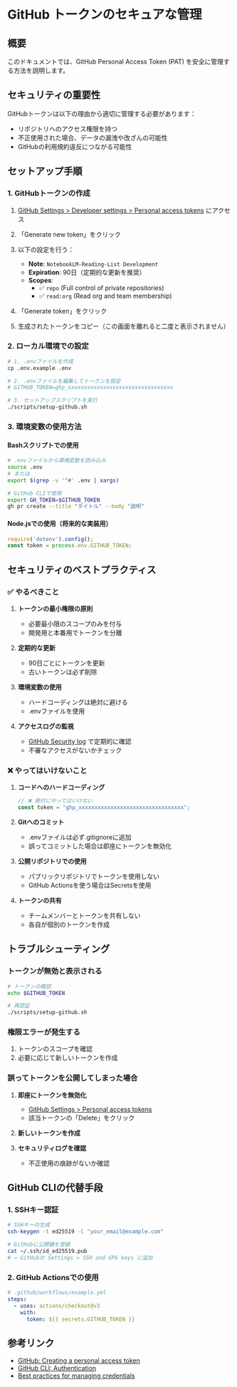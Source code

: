 # GitHub トークンのセキュアな管理

## 概要

このドキュメントでは、GitHub Personal Access Token (PAT) を安全に管理する方法を説明します。

## セキュリティの重要性

GitHubトークンは以下の理由から適切に管理する必要があります：

- リポジトリへのアクセス権限を持つ
- 不正使用された場合、データの漏洩や改ざんの可能性
- GitHubの利用規約違反につながる可能性

## セットアップ手順

### 1. GitHubトークンの作成

1. [GitHub Settings > Developer settings > Personal access tokens](https://github.com/settings/tokens) にアクセス
2. 「Generate new token」をクリック
3. 以下の設定を行う：
   - **Note**: `NotebookLM-Reading-List Development`
   - **Expiration**: 90日（定期的な更新を推奨）
   - **Scopes**: 
     - ✅ `repo` (Full control of private repositories)
     - ✅ `read:org` (Read org and team membership)

4. 「Generate token」をクリック
5. 生成されたトークンをコピー（この画面を離れると二度と表示されません）

### 2. ローカル環境での設定

```bash
# 1. .envファイルを作成
cp .env.example .env

# 2. .envファイルを編集してトークンを設定
# GITHUB_TOKEN=ghp_xxxxxxxxxxxxxxxxxxxxxxxxxxxxxxxxx

# 3. セットアップスクリプトを実行
./scripts/setup-github.sh
```

### 3. 環境変数の使用方法

#### Bashスクリプトでの使用
```bash
# .envファイルから環境変数を読み込み
source .env
# または
export $(grep -v '^#' .env | xargs)

# GitHub CLIで使用
export GH_TOKEN=$GITHUB_TOKEN
gh pr create --title "タイトル" --body "説明"
```

#### Node.jsでの使用（将来的な実装用）
```javascript
require('dotenv').config();
const token = process.env.GITHUB_TOKEN;
```

## セキュリティのベストプラクティス

### ✅ やるべきこと

1. **トークンの最小権限の原則**
   - 必要最小限のスコープのみを付与
   - 開発用と本番用でトークンを分離

2. **定期的な更新**
   - 90日ごとにトークンを更新
   - 古いトークンは必ず削除

3. **環境変数の使用**
   - ハードコーディングは絶対に避ける
   - .envファイルを使用

4. **アクセスログの監視**
   - [GitHub Security log](https://github.com/settings/security-log) で定期的に確認
   - 不審なアクセスがないかチェック

### ❌ やってはいけないこと

1. **コードへのハードコーディング**
   ```javascript
   // ❌ 絶対にやってはいけない
   const token = "ghp_xxxxxxxxxxxxxxxxxxxxxxxxxxxxxxxxx";
   ```

2. **Gitへのコミット**
   - .envファイルは必ず.gitignoreに追加
   - 誤ってコミットした場合は即座にトークンを無効化

3. **公開リポジトリでの使用**
   - パブリックリポジトリでトークンを使用しない
   - GitHub Actionsを使う場合はSecretsを使用

4. **トークンの共有**
   - チームメンバーとトークンを共有しない
   - 各自が個別のトークンを作成

## トラブルシューティング

### トークンが無効と表示される

```bash
# トークンの確認
echo $GITHUB_TOKEN

# 再認証
./scripts/setup-github.sh
```

### 権限エラーが発生する

1. トークンのスコープを確認
2. 必要に応じて新しいトークンを作成

### 誤ってトークンを公開してしまった場合

1. **即座にトークンを無効化**
   - [GitHub Settings > Personal access tokens](https://github.com/settings/tokens)
   - 該当トークンの「Delete」をクリック

2. **新しいトークンを作成**

3. **セキュリティログを確認**
   - 不正使用の痕跡がないか確認

## GitHub CLIの代替手段

### 1. SSHキー認証

```bash
# SSHキーの生成
ssh-keygen -t ed25519 -C "your_email@example.com"

# GitHubに公開鍵を登録
cat ~/.ssh/id_ed25519.pub
# → GitHubの Settings > SSH and GPG keys に追加
```

### 2. GitHub Actionsでの使用

```yaml
# .github/workflows/example.yml
steps:
  - uses: actions/checkout@v3
    with:
      token: ${{ secrets.GITHUB_TOKEN }}
```

## 参考リンク

- [GitHub: Creating a personal access token](https://docs.github.com/en/authentication/keeping-your-account-and-data-secure/creating-a-personal-access-token)
- [GitHub CLI: Authentication](https://cli.github.com/manual/gh_auth_login)
- [Best practices for managing credentials](https://docs.github.com/en/actions/security-guides/security-hardening-for-github-actions#using-secrets)